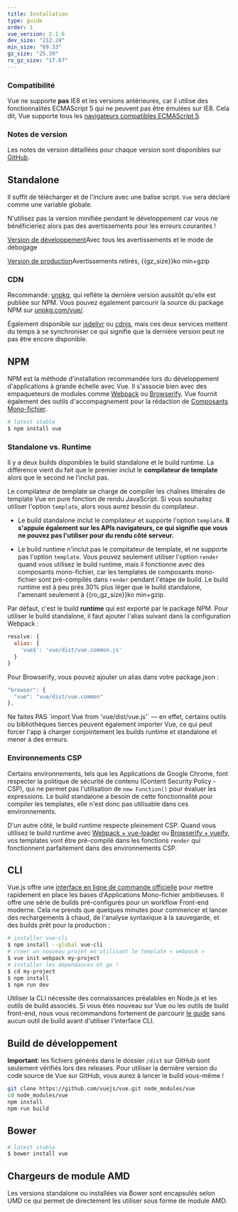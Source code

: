 ```yaml
---
title: Installation
type: guide
order: 1
vue_version: 2.1.6
dev_size: "212.24"
min_size: "69.33"
gz_size: "25.39"
ro_gz_size: "17.67"
---
```


### Compatibilité

Vue ne supporte **pas** IE8 et les versions antérieures, car il utilise des fonctionnalités ECMAScript 5 qui ne peuvent pas être émulées sur IE8. Cela dit, Vue supporte tous les [navigateurs compatibles ECMAScript 5](http://caniuse.com/#feat=es5).

### Notes de version

Les notes de version détaillées pour chaque version sont disponibles sur [GitHub](https://github.com/vuejs/vue/releases).

## Standalone

Il suffit de télécharger et de l'inclure avec une balise script. `Vue` sera déclaré comme une variable globale.

<p class="tip">N'utilisez pas la version minifiée pendant le développement car vous ne bénéficieriez alors pas des avertissements pour les erreurs courantes !</p>

<div id="downloads">
<a class="button" href="./js/vue.js" download>Version de développement</a><span class="light info">Avec tous les avertissements et le mode de débogage</span>

<a class="button" href="./js/vue.min.js" download>Version de production</a><span class="light info">Avertissements retirés, {{gz_size}}ko min+gzip</span>
</div>

### CDN

Recommandé: [unpkg](https://unpkg.com/vue/dist/vue.js), qui reflète la dernière version aussitôt qu'elle est publiée sur NPM. Vous pouvez également parcourir la source du package NPM sur [unpkg.com/vue/](https://unpkg.com/vue/).

Également disponible sur [jsdelivr](//cdn.jsdelivr.net/vue/{{vue_version}}/vue.js) ou [cdnjs](//cdnjs.cloudflare.com/ajax/libs/vue/{{vue_version}}/vue.js), mais ces deux services mettent du temps à se synchroniser ce qui signifie que la dernière version peut ne pas être encore disponible.

## NPM

NPM est la méthode d'installation recommandée lors du développement d'applications à grande échelle avec Vue. Il s'associe bien avec des empaqueteurs de modules comme [Webpack](http://webpack.github.io/) ou [Browserify](http://browserify.org/). Vue fournit également des outils d'accompagnement pour la rédaction de [Composants Mono-fichier](single-file-components.html).

``` bash
# latest stable
$ npm install vue
```

### Standalone vs. Runtime

Il y a deux builds disponibles le build standalone et le build runtime. La différence vient du fait que le premier inclut le **compilateur de template** alors que le second ne l'inclut pas.

Le compilateur de template se charge de compiler les chaînes littérales de template Vue en pure fonction de rendu JavaScript. Si vous souhaitez utiliser l'option `template`, alors vous aurez besoin du compilateur.

- Le build standalone inclut le compilateur et supporte l'option `template`. **Il s'appuie également sur les APIs navigateurs, ce qui signifie que vous ne pouvez pas l'utiliser pour du rendu côté serveur.**

- Le build runtime n'inclut pas le compitateur de template, et ne supporte pas l'option `template`. Vous pouvez seulement utiliser l'option `render` quand vous utilisez le build runtime, mais il fonctionne avec des composants mono-fichier, car les templates de composants mono-fichier sont pré-compilés dans `render` pendant l'étape de build. Le build runtime est à peu près 30% plus léger que le build standalone, l'amenant seulement à {{ro_gz_size}}ko min+gzip.

Par défaut, c'est le build **runtime** qui est exporté par le package NPM. Pour utiliser le build standalone, il faut ajouter l'alias suivant dans la configuration Webpack :

``` js
resolve: {
  alias: {
    'vue$': 'vue/dist/vue.common.js'
  }
}
```

Pour Browserify, vous pouvez ajouter un alias dans votre package.json :

``` js
"browser": {
  "vue": "vue/dist/vue.common"
},
```

<p class="tip">Ne faites PAS `import Vue from 'vue/dist/vue.js'` — 
en effet, certains outils ou bibliothèques tierces peuvent également importer Vue, ce qui peut forcer l'app à charger conjointement les builds runtime et standalone et mener à des erreurs.</p>

### Environnements CSP

Certains environnements, tels que les Applications de Google Chrome, font respecter la politique de sécurité de contenu (Content Security Policy - CSP), qui ne permet pas l'utilisation de `new Function()` pour évaluer les expressions. Le build standalone a besoin de cette fonctionnalité pour compiler les templates, elle n'est donc pas utilisable dans ces environnements.

D'un autre côté, le build runtime respecte pleinement CSP. Quand vous utilisez le build runtime avec [Webpack + vue-loader](https://github.com/vuejs-templates/webpack-simple) ou [Browserify + vueify](https://github.com/vuejs-templates/browserify-simple), vos templates vont être pré-compilé dans les fonctions `render` qui fonctionnent parfaitement dans des environnements CSP.

## CLI

Vue.js offre une [interface en ligne de commande officielle](https://github.com/vuejs/vue-cli) pour mettre rapidement en place les bases d'Applications Mono-fichier ambitieuses. Il offre une série de builds pré-configurés pour un workflow Front-end moderne. Cela ne prends que quelques minutes pour commencer et lancer des rechargements à chaud, de l'analyse syntaxique à la sauvegarde, et des builds prêt pour la production :

``` bash
# installer vue-cli
$ npm install --global vue-cli
# créer un nouveau projet en utilisant le template « webpack »
$ vue init webpack my-project
# installer les dépendances et go !
$ cd my-project
$ npm install
$ npm run dev
```

<p class="tip">Utiliser la CLI nécessite des connaissances préalables en Node.js et les outils de build associés. Si vous êtes nouveau sur Vue ou les outils de build front-end, nous vous recommandons fortement de parcourir <a href="./">le guide</a> sans aucun outil de build avant d'utiliser l'interface CLI.</p>

## Build de développement

**Important**: les fichiers générés dans le dossier `/dist` sur GitHub sont seulement vérifiés lors des releases. Pour utiliser la dernière version du code source de Vue sur GitHub, vous aurez à lancer le build vous-même !

``` bash
git clone https://github.com/vuejs/vue.git node_modules/vue
cd node_modules/vue
npm install
npm run build
```

## Bower

``` bash
# latest stable
$ bower install vue
```

## Chargeurs de module AMD

Les versions standalone ou installées via Bower sont encapsulés selon UMD ce qui permet de directement les utiliser sous forme de module AMD.
